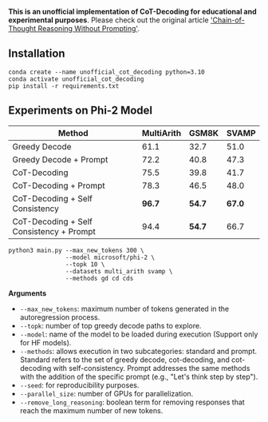 **This is an unofficial implementation of CoT-Decoding for educational and experimental purposes**. Please check out the original article ['Chain-of-Thought Reasoning Without Prompting'](https://arxiv.org/abs/2402.10200).

## Installation

```
conda create --name unofficial_cot_decoding python=3.10
conda activate unofficial_cot_decoding
pip install -r requirements.txt
```

## Experiments on Phi-2 Model

| Method | MultiArith | GSM8K | SVAMP | 
|----------|----------|----------| ----------|
| Greedy Decode | 61.1 | 32.7 | 51.0 |
| Greedy Decode + Prompt | 72.2 |  40.8 |  47.3 |
| CoT-Decoding | 75.5 | 39.8 | 41.7 |
| CoT-Decoding + Prompt | 78.3 | 46.5 | 48.0 |
| CoT-Decoding + Self Consistency | **96.7** |  **54.7** |  **67.0** |
| CoT-Decoding + Self Consistency + Prompt | 94.4 | **54.7** | 66.7 |

```
python3 main.py --max_new_tokens 300 \
                --model microsoft/phi-2 \
                --topk 10 \
                --datasets multi_arith svamp \
                --methods gd cd cds
```


**Arguments**

- `--max_new_tokens`: maximum number of tokens generated in the autoregression process.
- `--topk`: number of top greedy decode paths to explore.
- `--model`: name of the model to be loaded during execution (Support only for HF models).
- `--methods`: allows execution in two subcategories: standard and prompt. Standard refers to the set of greedy decode, cot-decoding, and cot-decoding with self-consistency. Prompt addresses the same methods with the addition of the specific prompt (e.g., "Let's think step by step").
- `--seed`: for reproducibility purposes.
- `--parallel_size`: number of GPUs for parallelization.
- `--remove_long_reasoning`: boolean term for removing responses that reach the maximum number of new tokens.